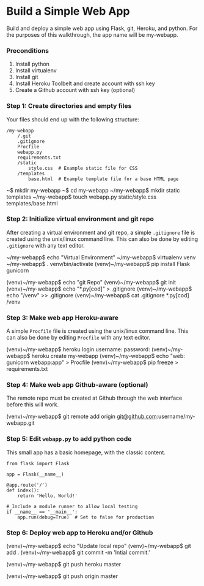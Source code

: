
Build a Simple Web App
======================

Build and deploy a simple web app using Flask, git, Heroku, and python. For the
purposes of this walkthrough, the app name will be my-webapp.

### Preconditions

1. Install python
2. Install virtualenv
3. Install git
4. Install Heroku Toolbelt and create account with ssh key
5. Create a Github account with ssh key (optional)

### Step 1: Create directories and empty files

Your files should end up with the following structure:

```
/my-webapp
    /.git
    .gitignore
    Procfile
    webapp.py
    requirements.txt
    /static
        style.css  # Example static file for CSS
    /templates
        base.html  # Example template file for a base HTML page
```

~$ mkdir my-webapp
~$ cd my-webapp
~/my-webapp$ mkdir static templates
~/my-webapp$ touch webapp.py static/style.css templates/base.html

### Step 2: Initialize virtual environment and git repo

After creating a virtual environment and git repo, a simple `.gitignore` file is
created using the unix/linux command line. This can also be done by editing
`.gitignore` with any text editor.

~/my-webapp$ echo "Virtual Environment"
~/my-webapp$ virtualenv venv
~/my-webapp$ . venv/bin/activate
(venv)~/my-webapp$ pip install Flask gunicorn

(venv)~/my-webapp$ echo "git Repo"
(venv)~/my-webapp$ git init
(venv)~/my-webapp$ echo "*.py[cod]" > .gitignore
(venv)~/my-webapp$ echo "/venv" >> .gitignore
(venv)~/my-webapp$ cat .gitignore
*.py[cod]
/venv

### Step 3: Make web app Heroku-aware

A simple `Procfile` file is created using the unix/linux command line. This can
also be done by editing `Procfile` with any text editor.

(venv)~/my-webapp$ heroku login
username:
password:
(venv)~/my-webapp$ heroku create my-webapp
(venv)~/my-webapp$ echo "web: gunicorn webapp:app" > Procfile
(venv)~/my-webapp$ pip freeze > requirements.txt

### Step 4: Make web app Github-aware (optional)

The remote repo must be created at Github through the web interface before this
will work.

(venv)~/my-webapp$ git remote add origin git@github.com:username/my-webapp.git

### Step 5: Edit `webapp.py` to add python code

This small app has a basic homepage, with the classic content.

```
from flask import Flask

app = Flask(__name__)

@app.route('/')
def index():
    return 'Hello, World!'

# Include a module runner to allow local testing
if __name__ == '__main__':
    app.run(debug=True)  # Set to false for production
```

### Step 6: Deploy web app to Heroku and/or Github

(venv)~/my-webapp$ echo "Update local repo"
(venv)~/my-webapp$ git add .
(venv)~/my-webapp$ git commit -m 'Intial commit.'

(venv)~/my-webapp$ git push heroku master

(venv)~/my-webapp$ git push origin master
